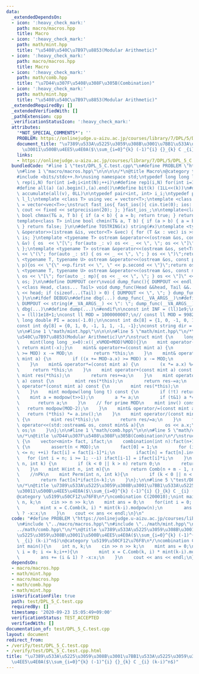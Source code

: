 ```yaml
---
data:
  _extendedDependsOn:
  - icon: ':heavy_check_mark:'
    path: macro/macros.hpp
    title: Macro
  - icon: ':heavy_check_mark:'
    path: math/mint.hpp
    title: "\u5408\u540C\u7B97\u8853(Modular Arithmetic)"
  - icon: ':heavy_check_mark:'
    path: macro/macros.hpp
    title: Macro
  - icon: ':heavy_check_mark:'
    path: math/comb.hpp
    title: "\u7D44\u307F\u5408\u308F\u305B(Combination)"
  - icon: ':heavy_check_mark:'
    path: math/mint.hpp
    title: "\u5408\u540C\u7B97\u8853(Modular Arithmetic)"
  _extendedRequiredBy: []
  _extendedVerifiedWith: []
  _pathExtension: cpp
  _verificationStatusIcon: ':heavy_check_mark:'
  attributes:
    '*NOT_SPECIAL_COMMENTS*': ''
    PROBLEM: https://onlinejudge.u-aizu.ac.jp/courses/library/7/DPL/5/DPL_5_C
    document_title: "\u7389\u533A\u5225\u3059\u308B\u3001\u7BB1\u533A\u5225\u3059\u308B\
      \u30011\u500B\u4EE5\u4E0A($\\sum_{i=0}^{k} (-1)^{i} {}_{k} C _{i} (k-i)^n$)"
    links:
    - https://onlinejudge.u-aizu.ac.jp/courses/library/7/DPL/5/DPL_5_C
  bundledCode: "#line 1 \"test/DPL_5_C.test.cpp\"\n#define PROBLEM \"https://onlinejudge.u-aizu.ac.jp/courses/library/7/DPL/5/DPL_5_C\"\
    \n#line 1 \"macro/macros.hpp\"\n\n\n\n/*\n@title Macro\n@category template\n*/\n\
    #include <bits/stdc++.h>\nusing namespace std;\ntypedef long long ll;\n#define\
    \ rep(i,N) for(int i=0;i<int(N);++i)\n#define rep1(i,N) for(int i=1;i<int(N);++i)\n\
    #define all(a) (a).begin(),(a).end()\n#define bit(k) (1LL<<(k))\n#define SUM(v)\
    \ accumulate(all(v), 0LL)\n\ntypedef pair<int, int> i_i;\ntypedef pair<ll, ll>\
    \ l_l;\ntemplate <class T> using vec = vector<T>;\ntemplate <class T> using vvec\
    \ = vector<vec<T>>;\nstruct fast_ios{ fast_ios(){ cin.tie(0); ios::sync_with_stdio(false);\
    \ cout << fixed << setprecision(20); }; }fast_ios_;\n\ntemplate<class T> inline\
    \ bool chmax(T& a, T b) { if (a < b) { a = b; return true; } return false; }\n\
    template<class T> inline bool chmin(T& a, T b) { if (a > b) { a = b; return true;\
    \ } return false; }\n\n#define TOSTRING(x) string(#x)\ntemplate <typename T> istream\
    \ &operator>>(istream &is, vector<T> &vec) { for (T &x : vec) is >> x; return\
    \ is; }\ntemplate <typename T> ostream &operator<<(ostream &os, const vector<T>\
    \ &v) { os  << \"[\"; for(auto _: v) os << _ << \", \"; os << \"]\"; return os;\
    \ };\ntemplate <typename T> ostream &operator<<(ostream &os, set<T> &st) { os\
    \ << \"(\"; for(auto _: st) { os << _ << \", \"; } os << \")\";return os;}\ntemplate\
    \ <typename T, typename U> ostream &operator<<(ostream &os, const pair< T, U >&\
    \ p){os << \"{\" <<p.first << \", \" << p.second << \"}\";return os; }\ntemplate\
    \ <typename T, typename U> ostream &operator<<(ostream &os, const map<T, U> &mp){\
    \ os << \"[\"; for(auto _: mp){ os << _ << \", \"; } os << \"]\" << endl; return\
    \ os; }\n\n#define DUMPOUT cerr\nvoid dump_func(){ DUMPOUT << endl; }\ntemplate\
    \ <class Head, class... Tail> void dump_func(Head &&head, Tail &&... tail) { DUMPOUT\
    \ << head; if (sizeof...(Tail) > 0) { DUMPOUT << \", \"; } dump_func(std::move(tail)...);\
    \ }\n\n#ifdef DEBUG\n#define dbg(...) dump_func(__VA_ARGS__)\n#define dump(...)\
    \ DUMPOUT << string(#__VA_ARGS__) << \": \"; dump_func(__VA_ARGS__)\n#else\n#define\
    \ dbg(...)\n#define dump(...)\n#endif\n\nconst int INF = (ll)1e9;\nconst ll INFLL\
    \ = (ll)1e18+1;\nconst ll MOD = 1000000007;\n// const ll MOD = 998244353;\nconst\
    \ long double PI = acos(-1.0);\n\nconst int dx[8] = {1, 0, -1, 0, 1, -1, -1, 1};\n\
    const int dy[8] = {0, 1, 0, -1, 1, 1, -1, -1};\nconst string dir = \"DRUL\";\n\
    \n\n#line 1 \"math/mint.hpp\"\n\n\n\n#line 5 \"math/mint.hpp\"\n/*\n@title \u5408\
    \u540C\u7B97\u8853(Modular Arithmetic)\n*/\nstruct mint {\n    long long x;\n\
    \    mint(long long _x=0):x((_x%MOD+MOD)%MOD){}\n    mint operator-() const {\
    \ return mint(-x);}\n    mint& operator+=(const mint a) {\n        if ((x += a.x)\
    \ >= MOD) x -= MOD;\n        return *this;\n    }\n    mint& operator-=(const\
    \ mint a) {\n        if ((x += MOD-a.x) >= MOD) x -= MOD;\n        return *this;\n\
    \    }\n    mint& operator*=(const mint a) {\n        (x *= a.x) %= MOD;\n   \
    \     return *this;\n    }\n    mint operator+(const mint a) const {\n       \
    \ mint res(*this);\n        return res+=a;\n    }\n    mint operator-(const mint\
    \ a) const {\n        mint res(*this);\n        return res-=a;\n    }\n    mint\
    \ operator*(const mint a) const {\n        mint res(*this);\n        return res*=a;\n\
    \    }\n    mint modpow(long long t) const {\n        if (!t) return 1;\n    \
    \    mint a = modpow(t>>1);\n        a *= a;\n        if (t&1) a *= *this;\n \
    \       return a;\n    }\n    // for prime MOD\n    mint inv() const {\n     \
    \   return modpow(MOD-2);\n    }\n    mint& operator/=(const mint a) {\n     \
    \   return (*this) *= a.inv();\n    }\n    mint operator/(const mint a) const\
    \ {\n        mint res(*this);\n        return res/=a;\n    }\n    friend std::ostream&\
    \ operator<<(std::ostream& os, const mint& a){\n        os << a.x;\n        return\
    \ os;\n    }\n};\n\n#line 1 \"math/comb.hpp\"\n\n\n#line 5 \"math/comb.hpp\"\n\
    \n/*\n@title \u7D44\u307F\u5408\u308F\u305B(Combination)\n*/\nstruct combination\
    \ {\n    vector<mint> fact, ifact;\n    combination(int n):fact(n+1),ifact(n+1)\
    \ {\n        assert(n < MOD);\n        fact[0] = 1;\n        for (int i = 1; i\
    \ <= n; ++i) fact[i] = fact[i-1]*i;\n        ifact[n] = fact[n].inv();\n     \
    \   for (int i = n; i >= 1; --i) ifact[i-1] = ifact[i]*i;\n    }\n    mint Comb(int\
    \ n, int k) {\n        if (k < 0 || k > n) return 0;\n        return fact[n]*ifact[k]*ifact[n-k];\n\
    \    }\n    mint H(int n, int m){\n        return Comb(n + m - 1, n);\n    }\n\
    \    //nPk\n    mint Perm(int n, int k){\n        if (k < 0 || n < k) return 0;\n\
    \        return fact[n]*ifact[n-k];\n    }\n};\n\n#line 5 \"test/DPL_5_C.test.cpp\"\
    \n/*\n@title \u7389\u533A\u5225\u3059\u308B\u3001\u7BB1\u533A\u5225\u3059\u308B\
    \u30011\u500B\u4EE5\u4E0A($\\sum_{i=0}^{k} (-1)^{i} {}_{k} C _{i} (k-i)^n$)\n\
    @category \u5199\u50CF12\u76F8\n*/\ncombination C(200010);\nint main(){\n    int\
    \ n, k;\n    cin >> n >> k;\n    mint ans = 0;\n    for(int i = 0; i <= k;i++){\n\
    \        mint x = C.Comb(k, i) * mint(k-i).modpow(n);\n        ans += (i & 1)\
    \ ? -x:x;\n    }\n    cout << ans << endl;\n}\n"
  code: "#define PROBLEM \"https://onlinejudge.u-aizu.ac.jp/courses/library/7/DPL/5/DPL_5_C\"\
    \n#include \"../macro/macros.hpp\"\n#include \"../math/mint.hpp\"\n#include \"\
    ../math/comb.hpp\"\n/*\n@title \u7389\u533A\u5225\u3059\u308B\u3001\u7BB1\u533A\
    \u5225\u3059\u308B\u30011\u500B\u4EE5\u4E0A($\\sum_{i=0}^{k} (-1)^{i} {}_{k} C\
    \ _{i} (k-i)^n$)\n@category \u5199\u50CF12\u76F8\n*/\ncombination C(200010);\n\
    int main(){\n    int n, k;\n    cin >> n >> k;\n    mint ans = 0;\n    for(int\
    \ i = 0; i <= k;i++){\n        mint x = C.Comb(k, i) * mint(k-i).modpow(n);\n\
    \        ans += (i & 1) ? -x:x;\n    }\n    cout << ans << endl;\n}\n"
  dependsOn:
  - macro/macros.hpp
  - math/mint.hpp
  - macro/macros.hpp
  - math/comb.hpp
  - math/mint.hpp
  isVerificationFile: true
  path: test/DPL_5_C.test.cpp
  requiredBy: []
  timestamp: '2020-09-23 15:05:49+09:00'
  verificationStatus: TEST_ACCEPTED
  verifiedWith: []
documentation_of: test/DPL_5_C.test.cpp
layout: document
redirect_from:
- /verify/test/DPL_5_C.test.cpp
- /verify/test/DPL_5_C.test.cpp.html
title: "\u7389\u533A\u5225\u3059\u308B\u3001\u7BB1\u533A\u5225\u3059\u308B\u30011\u500B\
  \u4EE5\u4E0A($\\sum_{i=0}^{k} (-1)^{i} {}_{k} C _{i} (k-i)^n$)"
---
```

